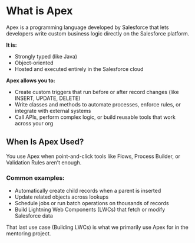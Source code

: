 # What is Apex
Apex is a programming language developed by Salesforce that lets developers write custom business logic directly on the Salesforce platform.

**It is:**

- Strongly typed (like Java)
- Object-oriented
- Hosted and executed entirely in the Salesforce cloud


**Apex allows you to:**

- Create custom triggers that run before or after record changes (like INSERT, UPDATE, DELETE)
- Write classes and methods to automate processes, enforce rules, or integrate with external systems
- Call APIs, perform complex logic, or build reusable tools that work across your org

## When Is Apex Used?
You use Apex when point-and-click tools like Flows, Process Builder, or Validation Rules aren’t enough.

### Common examples:
- Automatically create child records when a parent is inserted
- Update related objects across lookups
- Schedule jobs or run batch operations on thousands of records
- Build Lightning Web Components (LWCs) that fetch or modify Salesforce data

That last use case (Building LWCs) is what we primarily use Apex for in the mentoring project.
